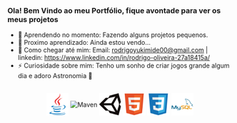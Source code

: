 ### Ola! Bem Vindo ao meu Portfólio, fique avontade para ver os meus projetos

- 📖 Aprendendo no momento: Fazendo alguns projetos pequenos.
- 🌱 Proximo aprendizado: Ainda estou vendo...
- 📱 Como chegar até mim: Email: rodrigoyukimide00@gmail.com | linkedin: https://www.linkedin.com/in/rodrigo-oliveira-27a18415a/ 
- ⚡ Curiosidade sobre mim: Tenho um sonho de criar jogos grande algum dia e adoro Astronomia 🔭

<div style="display: inline_block" align="center"><br>
  <img align="center" alt="java" height="50" width="50" src="https://raw.githubusercontent.com/devicons/devicon/master/icons/java/java-original.svg">
  <img align="center" alt="Maven" height="50" width="50" src="https://user-images.githubusercontent.com/16515307/33282121-0309b13a-d3eb-11e7-84b0-6d322ca89a5a.png">
  <img align="center" alt="Maven" height="50" width="50" src="https://raw.githubusercontent.com/devicons/devicon/master/icons/unity/unity-original.svg">
  <img align="center" alt="HTML" height="50" width="50" src="https://raw.githubusercontent.com/devicons/devicon/master/icons/html5/html5-original.svg">
  <img align="center" alt="CSS" height="50" width="50" src="https://raw.githubusercontent.com/devicons/devicon/master/icons/css3/css3-original.svg">
  <img align="center" alt="Maven" height="50" width="50" src="https://raw.githubusercontent.com/devicons/devicon/master/icons/mysql/mysql-original-wordmark.svg">
  <!--<img align="center" alt="Maven" height="50" width="50" src="https://raw.githubusercontent.com/devicons/devicon/master/icons/docker/docker-original.svg"> --> 
</div>
